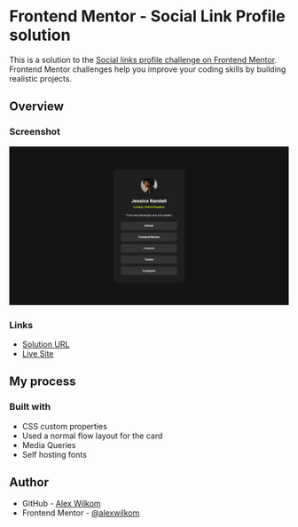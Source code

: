 # Frontend Mentor - Social Link Profile solution

This is a solution to the [Social links profile challenge on Frontend Mentor](https://www.frontendmentor.io/challenges/social-links-profile-UG32l9m6dQ). Frontend Mentor challenges help you improve your coding skills by building realistic projects.

## Overview

### Screenshot

![](./screenshot.png)

### Links

- [Solution URL](https://github.com/alexwilkom/blog-preview-card)
- [Live Site](https://alexwilkom.github.io/social-links-profile/)

## My process

### Built with

- CSS custom properties
- Used a normal flow layout for the card
- Media Queries
- Self hosting fonts

## Author

- GitHub - [Alex Wilkom](https://github.com/alexwilkom)
- Frontend Mentor - [@alexwilkom](https://www.frontendmentor.io/profile/alexwilkom)
